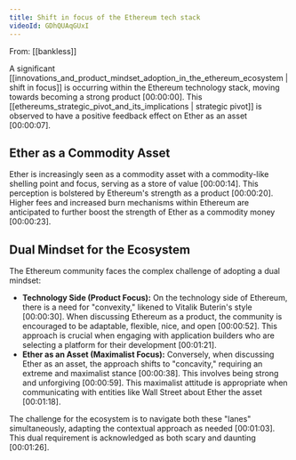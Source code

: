 ```yaml
---
title: Shift in focus of the Ethereum tech stack
videoId: GDhQUAqGUxI
---
```


From: [[bankless]] <br/> 

A significant [[innovations_and_product_mindset_adoption_in_the_ethereum_ecosystem | shift in focus]] is occurring within the Ethereum technology stack, moving towards becoming a strong product <a class="yt-timestamp" data-t="00:00:00">[00:00:00]</a>. This [[ethereums_strategic_pivot_and_its_implications | strategic pivot]] is observed to have a positive feedback effect on Ether as an asset <a class="yt-timestamp" data-t="00:00:07">[00:00:07]</a>.

## Ether as a Commodity Asset
Ether is increasingly seen as a commodity asset with a commodity-like shelling point and focus, serving as a store of value <a class="yt-timestamp" data-t="00:00:14">[00:00:14]</a>. This perception is bolstered by Ethereum's strength as a product <a class="yt-timestamp" data-t="00:00:20">[00:00:20]</a>. Higher fees and increased burn mechanisms within Ethereum are anticipated to further boost the strength of Ether as a commodity money <a class="yt-timestamp" data-t="00:00:23">[00:00:23]</a>.

## Dual Mindset for the Ecosystem
The Ethereum community faces the complex challenge of adopting a dual mindset:
*   **Technology Side (Product Focus):** On the technology side of Ethereum, there is a need for "convexity," likened to Vitalik Buterin's style <a class="yt-timestamp" data-t="00:00:30">[00:00:30]</a>. When discussing Ethereum as a product, the community is encouraged to be adaptable, flexible, nice, and open <a class="yt-timestamp" data-t="00:00:52">[00:00:52]</a>. This approach is crucial when engaging with application builders who are selecting a platform for their development <a class="yt-timestamp" data-t="00:01:21">[00:01:21]</a>.
*   **Ether as an Asset (Maximalist Focus):** Conversely, when discussing Ether as an asset, the approach shifts to "concavity," requiring an extreme and maximalist stance <a class="yt-timestamp" data-t="00:00:38">[00:00:38]</a>. This involves being strong and unforgiving <a class="yt-timestamp" data-t="00:00:59">[00:00:59]</a>. This maximalist attitude is appropriate when communicating with entities like Wall Street about Ether the asset <a class="yt-timestamp" data-t="00:01:18">[00:01:18]</a>.

The challenge for the ecosystem is to navigate both these "lanes" simultaneously, adapting the contextual approach as needed <a class="yt-timestamp" data-t="00:01:03">[00:01:03]</a>. This dual requirement is acknowledged as both scary and daunting <a class="yt-timestamp" data-t="00:01:26">[00:01:26]</a>.